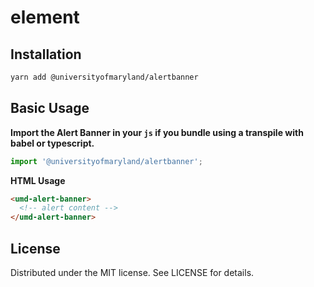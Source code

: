 # <umd-alert-banner> element

## Installation

```bash
yarn add @universityofmaryland/alertbanner
```

## Basic Usage

**Import the Alert Banner in your `js` if you bundle using a transpile with babel or typescript.**

```js
import '@universityofmaryland/alertbanner';
```

**HTML Usage**

```html
<umd-alert-banner>
  <!-- alert content -->
</umd-alert-banner>
```

## License

Distributed under the MIT license. See LICENSE for details.
